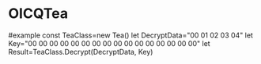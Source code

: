 # OICQTea

#example
const TeaClass=new Tea()
let DecryptData="00 01 02 03 04"
let Key="00 00 00 00 00 00 00 00 00 00 00 00 00 00 00 00"
let Result=TeaClass.Decrypt(DecryptData, Key)